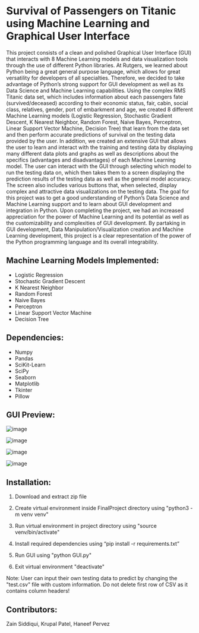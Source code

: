# Survival of Passengers on Titanic using Machine Learning and Graphical User Interface

This project consists of a clean and polished Graphical User Interface (GUI) that interacts with 8 Machine Learning models and data visualization tools through the use of different Python libraries. At Rutgers, we learned about Python being a great general purpose language, which allows for great versatility for developers of all specialties. Therefore, we decided to take advantage of Python’s strong support for GUI development as well as its Data Science and Machine Learning capabilities. Using the complex RMS Titanic data set, which includes information about each passengers fate (survived/deceased) according to their economic status, fair, cabin, social class, relatives, gender, port of embarkment and age, we created 8 different Machine Learning models (Logistic Regression, Stochastic Gradient Descent, K Nearest Neighbor, Random Forest, Naive Bayes, Perceptron, Linear Support Vector Machine, Decision Tree) that learn from the data set and then perform accurate predictions of survival on the testing data provided by the user. In addition, we created an extensive GUI that allows the user to learn and interact with the training and testing data by displaying many different data plots and graphs as well as descriptions about the specifics (advantages and disadvantages) of each Machine Learning model. The user can interact with the GUI through selecting which model to run the testing data on, which then takes them to a screen displaying the prediction results of the testing data as well as the general model accuracy. The screen also includes various buttons that, when selected, display complex and attractive data visualizations on the testing data. The goal for this project was to get a good understanding of Python’s Data Science and Machine Learning support and to learn about GUI development and integration in Python. Upon completing the project, we had an increased appreciation for the power of Machine Learning and its potential as well as the customizability and complexities of GUI development. By partaking in GUI development, Data Manipulation/Visualization creation and Machine Learning development, this project is a clear representation of the power of the Python programming language and its overall integrability.

## Machine Learning Models Implemented:
- Logistic Regression
- Stochastic Gradient Descent
- K Nearest Neighbor
- Random Forest
- Naive Bayes
- Perceptron
- Linear Support Vector Machine
- Decision Tree


## Dependencies:
* Numpy
* Pandas
* SciKit-Learn
* SciPy
* Seaborn
* Matplotlib
* Tkinter
* Pillow


## GUI Preview:

![image](https://user-images.githubusercontent.com/39894720/58125916-b66c8700-7bdf-11e9-8e6b-8e9147e4f21d.png)

![image](https://user-images.githubusercontent.com/39894720/58125959-ca17ed80-7bdf-11e9-8b4b-c1def578ae03.png)

![image](https://user-images.githubusercontent.com/39894720/58125962-ce440b00-7bdf-11e9-9576-6e0bdb5d2659.png)

![image](https://user-images.githubusercontent.com/39894720/58125968-d308bf00-7bdf-11e9-8b76-6c9450c2eaaa.png)



## Installation:
1. Download and extract zip file

2. Create virtual environment inside FinalProject directory using
"python3 -m venv venv"

3. Run virtual environment in project directory using
"source venv/bin/activate"

4. Install required dependencies using
“pip install -r requirements.txt”

5. Run GUI using
"python GUI.py"

6. Exit virtual environment
"deactivate"

Note: User can input their own testing data to predict by changing the "test.csv" file with custom information. Do not delete first row of CSV as it contains column headers!


## Contributors:
Zain Siddiqui, Krupal Patel, Haneef Pervez


